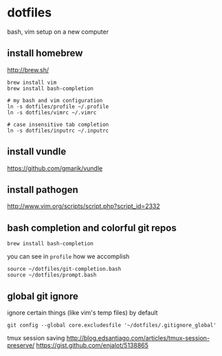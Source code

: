 dotfiles
========

bash, vim setup on a new computer

## install homebrew
http://brew.sh/

```
brew install vim
brew install bash-completion

# my bash and vim configuration
ln -s dotfiles/profile ~/.profile
ln -s dotfiles/vimrc ~/.vimrc

# case insensitive tab completion
ln -s dotfiles/inputrc ~/.inputrc
```

## install vundle
https://github.com/gmarik/vundle

## install pathogen
http://www.vim.org/scripts/script.php?script_id=2332


## bash completion and colorful git repos
`brew install bash-completion`

you can see in `profile` how we accomplish
```
source ~/dotfiles/git-completion.bash
source ~/dotfiles/prompt.bash
```

## global git ignore
ignore certain things (like vim's temp files) by default
```
git config --global core.excludesfile '~/dotfiles/.gitignore_global'
```



tmux session saving
http://blog.edsantiago.com/articles/tmux-session-preserve/
https://gist.github.com/enjalot/5138865

